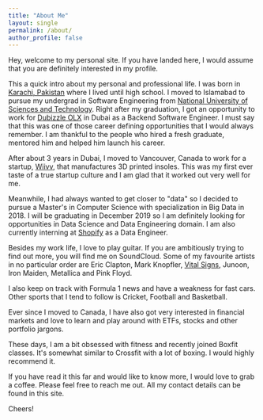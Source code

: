 ```yaml
---
title: "About Me"
layout: single
permalink: /about/
author_profile: false
---
```

Hey, welcome to my personal site. If you have landed here, I would assume that you are definitely interested in my profile.

This a quick intro about my personal and professional life. I was born in [Karachi, Pakistan](https://en.wikipedia.org/wiki/Karachi) where I lived until high school. I moved to Islamabad to pursue my undergrad in Software Engineering from [National University of Sciences and Technology](https://en.wikipedia.org/wiki/National_University_of_Sciences_and_Technology_(Pakistan)). Right after my graduation, I got an opportunity to work for [Dubizzle OLX](https://dubai.dubizzle.com/) in Dubai as a Backend Software Engineer. I must say that this was one of those career defining opportunities that I would always remember. I am thankful to the people who hired a fresh graduate, mentored him and helped him launch his career.

After about 3 years in Dubai, I moved to Vancouver, Canada to work for a startup, [Wiivv](https://wiivv.com/), that manufactures 3D printed insoles. This was my first ever taste of a true startup culture and I am glad that it worked out very well for me.

Meanwhile, I had always wanted to get closer to "data" so I decided to pursue a Master's in Computer Science with specialization in Big Data in 2018. I will be graduating in December 2019 so I am definitely looking for opportunities in Data Science and Data Engineering domain. I am also currently interning at [Shopify](https://www.shopify.com/) as a Data Engineer.

Besides my work life, I love to play guitar. If you are ambitiously trying to find out more, you will find me on SoundCloud. Some of my favourite artists in no particular order are Eric Clapton, Mark Knopfler, [Vital Signs](https://sites.google.com/site/vitalsignsfansite/), Junoon, Iron Maiden, Metallica and Pink Floyd.

I also keep on track with Formula 1 news and have a weakness for fast cars. Other sports that I tend to follow is Cricket, Football and Basketball.

Ever since I moved to Canada, I have also got very interested in financial markets and love to learn and play around with ETFs, stocks and other portfolio jargons.

These days, I am a bit obsessed with fitness and recently joined Boxfit classes. It's somewhat similar to Crossfit with a lot of boxing. I would highly recommend it.  

If you have read it this far and would like to know more, I would love to grab a coffee. Please feel free to reach me out. All my contact details can be found in this site.

Cheers!  